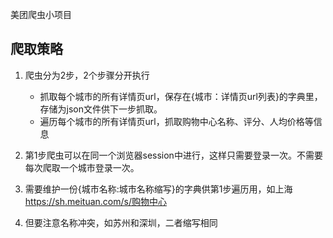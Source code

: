 
美团爬虫小项目

## 爬取策略

1. 爬虫分为2步，2个步骤分开执行

   + 抓取每个城市的所有详情页url，保存在{城市：详情页url列表}的字典里，存储为json文件供下一步抓取。
   + 遍历每个城市的所有详情页url，抓取购物中心名称、评分、人均价格等信息

2. 第1步爬虫可以在同一个浏览器session中进行，这样只需要登录一次。不需要每次爬取一个城市登录一次。

3. 需要维护一份{城市名称:城市名称缩写}的字典供第1步遍历用，如上海 <https://sh.meituan.com/s/购物中心>

4. 但要注意名称冲突，如苏州和深圳，二者缩写相同
